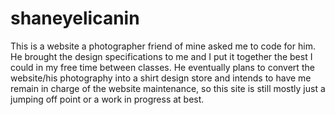 # shaneyelicanin
This is a website a photographer friend of mine asked me to code for him. He brought the design specifications to me and I put it together the best I could in my free time between classes. He eventually plans to convert the website/his photography into a shirt design store and intends to have me remain in charge of the website maintenance, so this site is still mostly just a jumping off point or a work in progress at best.
